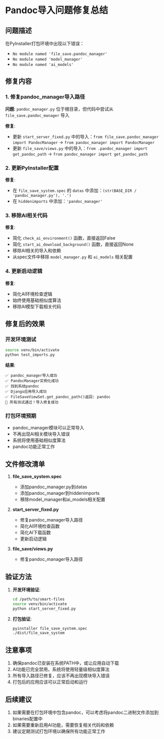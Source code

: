 # Pandoc导入问题修复总结

## 问题描述
在PyInstaller打包环境中出现以下错误：
- `No module named 'file_save.pandoc_manager'`
- `No module named 'model_manager'`
- `No module named 'ai_models'`

## 修复内容

### 1. 修复pandoc_manager导入路径
**问题**: `pandoc_manager.py` 位于根目录，但代码中尝试从 `file_save.pandoc_manager` 导入

**修复**:
- 更新 `start_server_fixed.py` 中的导入：`from file_save.pandoc_manager import PandocManager` → `from pandoc_manager import PandocManager`
- 更新 `file_save/views.py` 中的导入：`from .pandoc_manager import get_pandoc_path` → `from pandoc_manager import get_pandoc_path`

### 2. 更新PyInstaller配置
**修复**:
- 在 `file_save_system.spec` 的 `datas` 中添加：`(str(BASE_DIR / 'pandoc_manager.py'), '.')`
- 在 `hiddenimports` 中添加：`'pandoc_manager'`

### 3. 移除AI相关代码
**修复**:
- 简化 `check_ai_environment()` 函数，直接返回False
- 简化 `start_ai_download_background()` 函数，直接返回None
- 移除AI相关的导入和依赖
- 从spec文件中移除 `model_manager.py` 和 `ai_models` 相关配置

### 4. 更新启动逻辑
**修复**:
- 简化AI环境检查逻辑
- 始终使用基础相似度算法
- 移除AI模型下载相关代码

## 修复后的效果

### 开发环境测试
```bash
source venv/bin/activate
python test_imports.py
```

**结果**:
```
✅ pandoc_manager导入成功
✅ PandocManager实例化成功
✅ 找到系统pandoc
✅ Django应用导入成功
✅ FileSaveViewSet.get_pandoc_path()返回: pandoc
🎉 所有测试通过！导入修复成功
```

### 打包环境预期
- pandoc_manager模块可以正常导入
- 不再出现AI相关模块导入错误
- 系统将使用基础相似度算法
- pandoc功能正常工作

## 文件修改清单

1. **file_save_system.spec**
   - 添加pandoc_manager.py到datas
   - 添加pandoc_manager到hiddenimports
   - 移除model_manager和ai_models相关配置

2. **start_server_fixed.py**
   - 修复pandoc_manager导入路径
   - 简化AI环境检查函数
   - 简化AI下载函数
   - 更新启动逻辑

3. **file_save/views.py**
   - 修复pandoc_manager导入路径

## 验证方法

1. **开发环境验证**:
   ```bash
   cd /path/to/smart-files
   source venv/bin/activate
   python start_server_fixed.py
   ```

2. **打包验证**:
   ```bash
   pyinstaller file_save_system.spec
   ./dist/file_save_system
   ```

## 注意事项

1. 确保pandoc已安装在系统PATH中，或让应用自动下载
2. AI功能已完全禁用，系统将使用轻量级相似度算法
3. 所有导入路径已修复，应该不再出现模块导入错误
4. 打包后的应用应该可以正常启动和运行

## 后续建议

1. 如果需要在打包环境中包含pandoc，可以考虑将pandoc二进制文件添加到binaries配置中
2. 如果需要重新启用AI功能，需要恢复相关代码和依赖
3. 建议定期测试打包环境以确保所有功能正常工作
